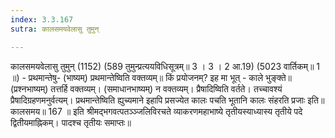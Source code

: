 ```yaml
---
index: 3.3.167
sutra: कालसमयवेलासु तुमुन्

---
```

 कालसमयवेलासु तुमुन् (1152) (589 तुमुन्प्रत्ययविधिसूत्रम्॥ 3 । 3 । 2 आ.19) (5023 वार्तिकम्॥ 1 ॥) - प्रथमान्तेषु- (भाष्यम्) प्रथमान्तेष्विति वक्तव्यम्॥ किं प्रयोजनम्? इह मा भूत् - काले भुङ्क्ते॥ (प्रश्नभाष्यम्) तत्तर्हि वक्तव्यम्। (समाधानभाष्यम्) न वक्तव्यम्। प्रैषादिष्विति वर्तते। तच्चावश्यं प्रैषादिग्रहणमनुर्वत्यम्। प्रथमान्तेष्विति ह्युच्यमाने इहापि प्रसज्येत कालः पचति भूतानि कालः संहरति प्रजाः इति॥ कालसमय॥ 167 ॥ इति श्रीमद्भगवत्पतञ्ञ्जलिविरचते व्याकरणमहाभाष्ये तृतीयस्याध्यास्य तृतीये पदे द्वितीयमाह्निकम्। पादश्च तृतीयः समाप्तः॥ 